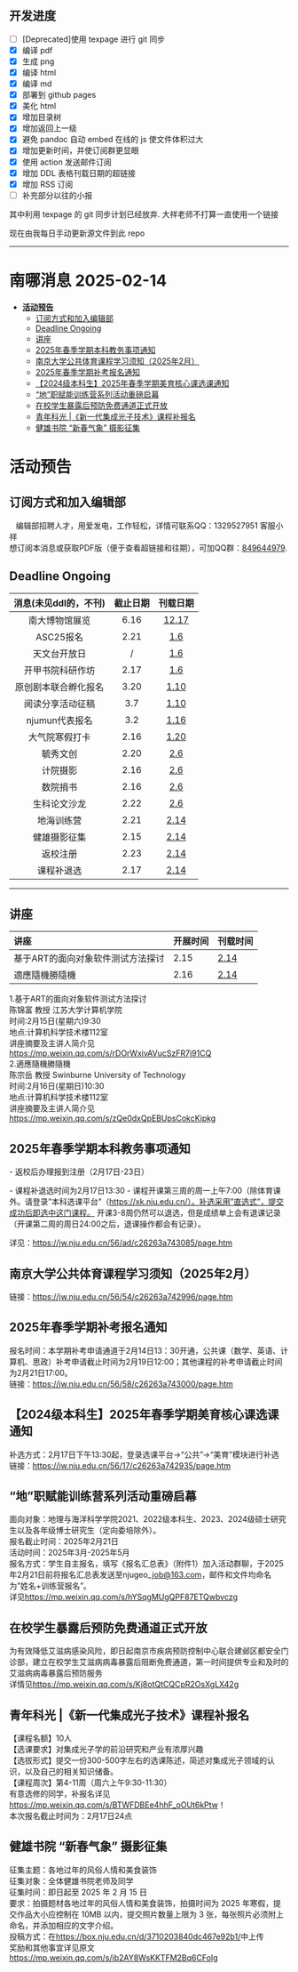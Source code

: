## 开发进度

- [ ] [Deprecated]使用 texpage 进行 git 同步
- [x] 编译 pdf
- [x] 生成 png
- [x] 编译 html
- [x] 编译 md
- [x] 部署到 github pages
- [x] 美化 html
- [x] 增加目录树
- [x] 增加返回上一级
- [x] 避免 pandoc 自动 embed 在线的 js 使文件体积过大
- [x] 增加更新时间，并使订阅群更显眼
- [x] 使用 action 发送邮件订阅
- [x] 增加 DDL 表格刊载日期的超链接
- [x] 增加 RSS 订阅
- [ ] 补充部分以往的小报

其中利用 texpage 的 git 同步计划已经放弃. 大祥老师不打算一直使用一个链接

现在由我每日手动更新源文件到此 repo

----
# 南哪消息 2025-02-14

-   <a href="#活动预告" id="toc-活动预告"><strong>活动预告</strong></a>
    -   <a href="#订阅方式和加入编辑部"
        id="toc-订阅方式和加入编辑部">订阅方式和加入编辑部</a>
    -   <a href="#deadline-ongoing" id="toc-deadline-ongoing">Deadline
        Ongoing</a>
    -   <a href="#讲座" id="toc-讲座">讲座</a>
    -   <a href="#年春季学期本科教务事项通知"
        id="toc-年春季学期本科教务事项通知">2025年春季学期本科教务事项通知</a>
    -   <a href="#南京大学公共体育课程学习须知2025年2月"
        id="toc-南京大学公共体育课程学习须知2025年2月">南京大学公共体育课程学习须知（2025年2月）</a>
    -   <a href="#年春季学期补考报名通知"
        id="toc-年春季学期补考报名通知">2025年春季学期补考报名通知</a>
    -   <a href="#级本科生2025年春季学期美育核心课选课通知"
        id="toc-级本科生2025年春季学期美育核心课选课通知">【2024级本科生】2025年春季学期美育核心课选课通知</a>
    -   <a href="#地职赋能训练营系列活动重磅启幕"
        id="toc-地职赋能训练营系列活动重磅启幕">“地”职赋能训练营系列活动重磅启幕</a>
    -   <a href="#在校学生暴露后预防免费通道正式开放"
        id="toc-在校学生暴露后预防免费通道正式开放">在校学生暴露后预防免费通道正式开放</a>
    -   <a href="#青年科光-新一代集成光子技术课程补报名"
        id="toc-青年科光-新一代集成光子技术课程补报名">青年科光
        |《新一代集成光子技术》课程补报名</a>
    -   <a href="#健雄书院-新春气象-摄影征集"
        id="toc-健雄书院-新春气象-摄影征集">健雄书院 “新春气象” 摄影征集</a>

# **活动预告**

## 订阅方式和加入编辑部

   编辑部招聘人才，用爱发电，工作轻松，详情可联系QQ：1329527951
客服小祥  
想订阅本消息或获取PDF版（便于查看超链接和往期），可加QQ群：[849644979](https://qm.qq.com/q/VXIW7fgsEe).

## Deadline Ongoing

| 消息(未见ddl的，不刊) | 截止日期 |                      刊载日期                      |
|:---------------------:|:--------:|:--------------------------------------------------:|
|    南大博物馆展览     |   6.16   | [12.17](https://nik-nul.github.io/news/2024-12-17) |
|       ASC25报名       |   2.21   |  [1.6](https://nik-nul.github.io/news/2025-01-06)  |
|     天文台开放日      |    /     |  [1.6](https://nik-nul.github.io/news/2025-01-06)  |
|   开甲书院科研作坊    |   2.17   |  [1.6](https://nik-nul.github.io/news/2025-01-06)  |
| 原创剧本联合孵化报名  |   3.20   | [1.10](https://nik-nul.github.io/news/2025-01-10)  |
|   阅读分享活动征稿    |   3.7    | [1.10](https://nik-nul.github.io/news/2025-01-10)  |
|    njumun代表报名     |   3.2    | [1.16](https://nik-nul.github.io/news/2025-01-16)  |
|    大气院寒假打卡     |   2.16   | [1.20](https://nik-nul.github.io/news/2025-01-20)  |
|       毓秀文创        |   2.20   |  [2.6](https://nik-nul.github.io/news/2025-02-06)  |
|       计院摄影        |   2.16   |  [2.6](https://nik-nul.github.io/news/2025-02-06)  |
|       数院捐书        |   2.16   |  [2.6](https://nik-nul.github.io/news/2025-02-06)  |
|     生科论文沙龙      |   2.22   |  [2.6](https://nik-nul.github.io/news/2025-02-06)  |
|      地海训练营       |   2.21   | [2.14](https://nik-nul.github.io/news/2025-02-14)  |
|     健雄摄影征集      |   2.15   | [2.14](https://nik-nul.github.io/news/2025-02-14)  |
|       返校注册        |   2.23   | [2.14](https://nik-nul.github.io/news/2025-02-14)  |
|      课程补退选       |   2.17   | [2.14](https://nik-nul.github.io/news/2025-02-14)  |

------------------------------------------------------------------------

## 讲座

| 讲座                              | 开展时间 | 刊载时间                                          |
|:----------------------------------|:---------|:--------------------------------------------------|
| 基于ART的面向对象软件测试方法探讨 | 2.15     | [2.14](https://nik-nul.github.io/news/2025-02-14) |
| 適應隨機勝隨機                    | 2.16     | [2.14](https://nik-nul.github.io/news/2025-02-14) |

1.基于ART的面向对象软件测试方法探讨  
陈锦富 教授 江苏大学计算机学院  
时间:2月15日(星期六)9:30  
地点:计算机科学技术楼112室  
讲座摘要及主讲人简介见<https://mp.weixin.qq.com/s/rDOrWxivAVucSzFR7j91CQ>  
2.適應隨機勝隨機  
陈宗岳 教授 Swinburne University of Technology  
时间:2月16日(星期日)10:30  
地点:计算机科学技术楼112室  
讲座摘要及主讲人简介见<https://mp.weixin.qq.com/s/zQe0dxQpEBUpsCokcKipkg>  

## 2025年春季学期本科教务事项通知

\- 返校后办理报到注册（2月17日-23日）

\- 课程补退选时间为2月17日13:30 -
课程开课第三周的周一上午7:00（除体育课外。请登录”本科选课平台”（https://xk.nju.edu.cn/）。补选采用”直选式”，提交成功后即选中这门课程。
开课3-8周仍然可以退选，但是成绩单上会有退课记录（开课第二周的周日24:00之后，退课操作都会有记录）。

详见：<https://jw.nju.edu.cn/56/ad/c26263a743085/page.htm>  

## 南京大学公共体育课程学习须知（2025年2月）

链接：<https://jw.nju.edu.cn/56/54/c26263a742996/page.htm>  

## 2025年春季学期补考报名通知

报名时间：本学期补考申请通道于2月14日13：30开通，公共课（数学、英语、计算机、思政）补考申请截止时间为2月19日12:00；其他课程的补考申请截止时间为2月21日17:00。  
链接：<https://jw.nju.edu.cn/56/58/c26263a743000/page.htm>  

## 【2024级本科生】2025年春季学期美育核心课选课通知

补选方式：2月17日下午13:30起，登录选课平台→“公共”→“美育”模块进行补选  
链接：<https://jw.nju.edu.cn/56/17/c26263a742935/page.htm>  

## “地”职赋能训练营系列活动重磅启幕

面向对象：地理与海洋科学学院2021、2022级本科生、2023、2024级硕士研究生以及各年级博士研究生（定向委培除外）。  
报名截止时间：2025年2月21日  
活动时间：2025年3月-2025年5月  
报名方式：学生自主报名，填写《报名汇总表》（附件1）加入活动群聊，于2025年2月21日前将报名汇总表发送至njugeo\_job@163.com，邮件和文件均命名为”姓名+训练营报名”。  
详见<https://mp.weixin.qq.com/s/hYSqgMUgQPF87ETQwbvczg>  

## 在校学生暴露后预防免费通道正式开放

为有效降低艾滋病感染风险，即日起南京市疾病预防控制中心联合建邺区都安全门诊部，建立在校学生艾滋病病毒暴露后阻断免费通道，第一时间提供专业和及时的艾滋病病毒暴露后预防服务  
详情见<https://mp.weixin.qq.com/s/Kj8otQtCQCpR2OsXgLX42g>  

## 青年科光 \|《新一代集成光子技术》课程补报名

【课程名额】10人  
【选课要求】对集成光子学的前沿研究和产业有浓厚兴趣  
【选拔形式】提交一份300-500字左右的选课陈述，简述对集成光子领域的认识，以及自己的相关知识储备。  
【课程周次】第4-11周（周六上午9:30-11:30）  
有意选修的同学，补报名详见<https://mp.weixin.qq.com/s/BTWFDBEe4hhF_oOUt6kPtw>！  
本次报名截止时间为：2月17日24点  

## 健雄书院 “新春气象” 摄影征集

征集主题：各地过年的风俗人情和美食装饰  
征集对象：全体健雄书院老师及同学  
征集时间：即日起至 2025 年 2 月 15 日  
要求：拍摄题材各地过年的风俗人情和美食装饰，拍摄时间为 2025
年寒假，提交作品大小应控制在 10MB 以内，提交照片数量上限为 3
张，每张照片必须附上命名，并添加相应的文字介绍。  
投稿方式：在<https://box.nju.edu.cn/d/3710203840dc467e92b1/>中上传  
奖励和其他事宜详见原文<https://mp.weixin.qq.com/s/ib2AY8WsKKTFM2Bq6CFoIg>
